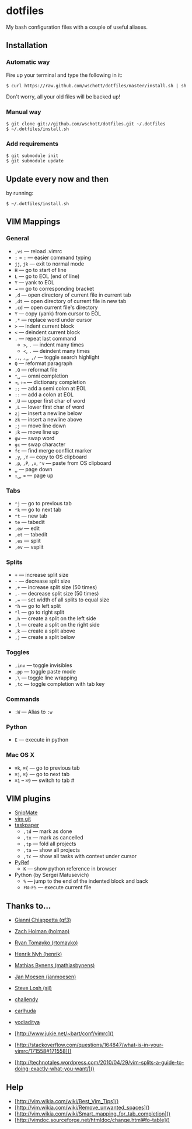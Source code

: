 # dotfiles

My bash configuration files with a couple of useful aliases.


## Installation

### Automatic way

Fire up your terminal and type the following in it:

    $ curl https://raw.github.com/wschott/dotfiles/master/install.sh | sh

Don't worry, all your old files will be backed up!

### Manual way

    $ git clone git://github.com/wschott/dotfiles.git ~/.dotfiles
    $ ~/.dotfiles/install.sh

### Add requirements

    $ git submodule init
    $ git submodule update


## Update every now and then

by running:

    $ ~/.dotfiles/install.sh


## VIM Mappings

### General

- `,vs` — reload .vimrc
- `;` = `:` — easier command typing
- `jj`, `jk` — exit to normal mode
- `H` — go to start of line
- `L` — go to EOL (end of line)
- `Y` — yank to EOL
- `⇥` — go to corresponding bracket
- `,d` — open directory of current file in current tab
- `,dt` — open directory of current file in new tab
- `,cd` — open current file's directory
- `Y` — copy (yank) from cursor to EOL
- `,*` — replace word under cursor
- `>` — indent current block
- `<` — deindent current block
- `.` — repeat last command
    - `>`, `.` — indent many times
    - `<`, `.` — deindent many times
- `,,`, `,␣`, `,/` — toggle search highlight
- `Q` — reformat paragraph
- `,Q` — reformat file
- `⌃␣` — omni completion
- `⇥`, `⇧⇥` — dictionary completion
- `;;` — add a semi colon at EOL
- `::` — add a colon at EOL
- `,U` — upper first char of word
- `,L` — lower first char of word
- `zj` — insert a newline below
- `zk` — insert a newline above
- `;j` — move line down
- `;k` — move line up
- `gw` — swap word
- `gc` — swap character
- `fc` — find merge conflict marker
- `,y`, `,Y` — copy to OS clipboard
- `,p`, `,P`, `,v`, `⌃v` — paste from OS clipboard
- `␣` — page down
- `⇧␣`, `⌫` — page up

### Tabs

- `⌃j` — go to previous tab
- `⌃k` — go to next tab
- `⌃t` — new tab
- `te` — tabedit
- `,ew` — edit
- `,et` — tabedit
- `,es` — split
- `,ev` — vsplit

### Splits

- `+` — increase split size
- `-` — decrease split size
- `,+` — increase split size (50 times)
- `,-` — decrease split size (50 times)
- `,=` — set width of all splits to equal size
- `⌃h` — go to left split
- `⌃l` — go to right split
- `,h` — create a split on the left side
- `,l` — create a split on the right side
- `,k` — create a split above
- `,j` — create a split below

### Toggles

- `,inv` — toggle invisibles
- `,pp` — toggle paste mode
- `,\` — toggle line wrapping
- `,tc` — toggle completion with tab key

### Commands

- `:W` — Alias to `:w`

### Python

- `E` — execute in python

### Mac OS X

- `⌘k`, `⌘{` — go to previous tab
- `⌘j`, `⌘}` — go to next tab
- `⌘1` – `⌘9` — switch to tab #


## VIM plugins

- [SnipMate](http://www.vim.org/scripts/script.php?script_id=2540)
- [vim git](https://github.com/tpope/vim-git)
- [taskpaper](https://github.com/davidoc/taskpaper.vim)
    - `,td` — mark as done
    - `,tx` — mark as cancelled
    - `,tp` — fold all projects
    - `,ta` — show all projects
    - `,tc` — show all tasks with context under cursor
- [PyRef](https://github.com/xolox/vim-pyref)
    - `K` — show python reference in browser
- Python (by Sergei Matusevich)
    - `%` — jump to the end of the indented block and back
    - `FN-F5` — execute current file


## Thanks to...

- [Gianni Chiappetta (gf3)](https://github.com/gf3/dotfiles)
- [Zach Holman (holman)](https://github.com/holman/dotfiles)
- [Ryan Tomayko (rtomayko)](https://github.com/rtomayko/dotfiles)
- [Henrik Nyh (henrik)](https://github.com/henrik/dotfiles)
- [Mathias Bynens (mathiasbynens)](https://github.com/mathiasbynens/dotfiles)
- [Jan Moesen (janmoesen)](https://github.com/janmoesen/tilde)
- [Steve Losh (sjl)](https://bitbucket.org/sjl/dotfiles)

- [challendy](https://github.com/challendy/vim_bash_setup)
- [carlhuda](https://github.com/carlhuda/janus)
- [yodiaditya](https://github.com/yodiaditya/vim-pydjango)
- [http://www.jukie.net/~bart/conf/vimrc]()
- [http://stackoverflow.com/questions/164847/what-is-in-your-vimrc/171558#171558]()
- [http://technotales.wordpress.com/2010/04/29/vim-splits-a-guide-to-doing-exactly-what-you-want/]()

## Help

- [http://vim.wikia.com/wiki/Best_Vim_Tips]()
- [http://vim.wikia.com/wiki/Remove_unwanted_spaces]()
- [http://vim.wikia.com/wiki/Smart_mapping_for_tab_completion]()
- [http://vimdoc.sourceforge.net/htmldoc/change.html#fo-table]()

